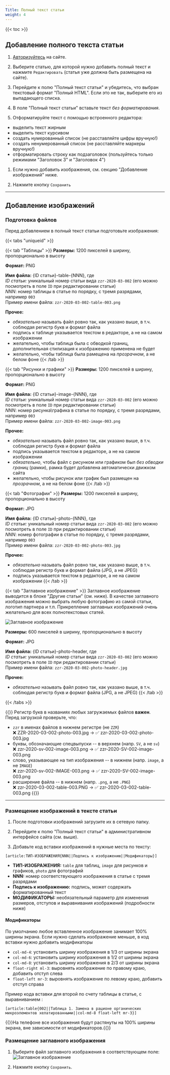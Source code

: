 ```yaml
---
Title: Полный текст статьи 
weight: 4
---
```


{{< toc >}}

## Добавление полного текста статьи

1. [Авторизуйтесь](../auth) на сайте.

1. Выберите статью, для которой нужно добавить полный текст и нажмите `Редактировать` (статья уже должна быть размещена на сайте).

1. Перейдите к полю "Полный текст статьи" и убедитесь, что выбран текстовый формат "Полный HTML". Если это не так, выберите его из выпадающего списка.

1. В поле "Полный текст статьи" вставьте текст _без форматирования_.

1. Отформатируйте текст с помощью встроенного редактора:
- выделить текст жирным  
- выделить текст курсивом
- создать нумерованный список (не расставляйте цифры вручную!)
- создать ненумерованный список (не расставляйте маркеры вручную!)
- отформатировать строку как подзаголовок (пользуйтесь только режимами "Заголовок 3" и "Заголовок 4")

1. Если нужно добавить изображения, см. секцию "Добавление изображений" ниже.

1. Нажмите кнопку `Сохранить`

--------

## Добавление изображений

### Подготовка файлов

Перед добавлением в полный текст статьи подготовьте изображения:

{{< tabs "uniqueid" >}}

{{< tab "Таблицы" >}}
**Размеры:** 1200 пикселей в ширину, пропорционально в высоту  

**Формат:** PNG   

**Имя файла:** {ID статьи}-table-{NNN}, где   
_ID статьи:_ уникальный номер статьи вида `zzr-2020-03-002` (его можно посмотреть в поле `ID` при редактировании статьи)  
_NNN_: номер таблицы в статье по порядку, с тремя разрядами, например `003`   
Пример имени файла: `zzr-2020-03-002-table-003.png`

**Прочее:**
- *обязательно* называть файл ровно так, как указано выше, в т.ч. соблюдая регистр букв и формат файла
- подпись к таблице указывается текстом в редакторе, а не на самом изображении
- желательно, чтобы таблица была с обводкой границ, дополнительная стилизация к изображению применена не будет 
- желательно, чтобы таблица была рамещена на *прозрачном*, а не белом фоне
{{< /tab >}}

{{< tab "Рисунки и графики" >}}
**Размеры:** 1200 пикселей в ширину, пропорционально в высоту  

**Формат:** PNG   

**Имя файла:** {ID статьи}-image-{NNN}, где   
_ID статьи:_ уникальный номер статьи вида `zzr-2020-03-002` (его можно посмотреть в поле `ID` при редактировании статьи)  
_NNN_: номер рисунка\графика в статье по порядку, с тремя разрядами, например `003`   
Пример имени файла: `zzr-2020-03-002-image-003.png`

**Прочее:**
- *обязательно* называть файл ровно так, как указано выше, в т.ч. соблюдая регистр букв и формат файла
- подпись указывается текстом в редакторе, а не на самом изображении
- *обязательно*, чтобы файл с рисунком или графиком был *без обводки границ* (рамки), рамка будет добавлена автоматически движком сайта
- желательно, чтобы рисунок или график был размещен на *прозрачном*, а не на белом фоне
{{< /tab >}}

{{< tab "Фотографии" >}}
**Размеры:** 1200 пикселей в ширину, пропорционально в высоту  

**Формат:** JPG   

**Имя файла:** {ID статьи}-photo-{NNN}, где   
_ID статьи:_ уникальный номер статьи вида `zzr-2020-03-002` (его можно посмотреть в поле `ID` при редактировании статьи)  
_NNN_: номер фотографии в статье по порядку, с тремя разрядами, например `003`   
Пример имени файла: `zzr-2020-03-002-photo-003.jpg`

**Прочее:**
- *обязательно* называть файл ровно так, как указано выше, в т.ч. соблюдая регистр букв и формат файла (JPG, а не JPEG)
- подпись указывается текстом в редакторе, а не на самом изображении
{{< /tab >}}


{{< tab "Заглавное изображение" >}}
Заглавное изображение выводится в блоке "Другие статьи" (см. ниже). В качестве заглавного изображения можно выбрать любую фотографию из самой статьи, логотип партнера и т.п.
Прикрепление заглавных изображений очень желательно для всех полнотекстовых статей.

![Заглавное изображение](../img/header_image.png)

**Размеры:** 600 пикселей в ширину, пропорционально в высоту  

**Формат:** JPG   

**Имя файла:** {ID статьи}-photo-header, где   
_ID статьи:_ уникальный номер статьи вида `zzr-2020-03-002` (его можно посмотреть в поле `ID` при редактировании статьи)  
Пример имени файла: `zzr-2020-03-002-photo-header.jpg`

**Прочее:**
- *обязательно* называть файл ровно так, как указано выше, в т.ч. соблюдая регистр букв и формат файла (JPG, а не JPEG)
{{< /tab >}}

{{< /tabs >}}

{{<hint warning>}}
Регистр букв в названиях любых загружаемых файлов **важен**. Перед загрузкой проверьте, что:
- `zzr` в именах файлов в нижнем регистре (не `ZZR`)  
❌ ZZR-2020-03-002-photo-003.jpg → ✅ zzr-2020-03-002-photo-003.jpg
- буквы, обозначающие спецвыпуски -- в верхнем (напр. `SV`, а не `sv`)  
❌ zzr-2020-sv-002-image-003.png → ✅ zzr-2020-SV-002-image-003.png 
- слово, указывающее на тип изображения -- в нижнем (напр. `image`, а не `IMAGE`)  
❌ zzr-2020-sv-002-IMAGE-003.png → ✅ zzr-2020-SV-002-image-003.png 
- расширение файла -- в нижнем (напр. `.png`, а не `.PNG`)  
❌ zzr-2020-03-002-table-003.PNG → ✅ zzr-2020-03-002-table-003.png 
{{</hint>}}

--------

### Размещение изображений в тексте статьи 

1. После подготовки изображений загрузите их в сетевую папку.

1. Перейдите к полю "Полный текст статьи" в административном интерфейсе сайта (см. выше).

1. Добавьте код вставки изображений в нужные места по тексту:


```
[article:ТИП-ИЗОБРАЖЕНИЯ{NNN||Подпись к изображению||Модификаторы}]
```

- **ТИП-ИЗОБРАЖЕНИЯ:** `table` для таблиц, `image` для рисунков и графиков, `photo` для фотографий  
- **NNN:** номер соответствующего изображения в статье с тремя разрядами
- **Подпись к изображению:** подпись, может содержать форматированный текст  
- **МОДИФИКАТОРЫ:** необязательный параметр для изменения размеров, отступов и выравнивания изображений (подробности ниже)

#### **Модификаторы**
По умолчанию любое вставленное изображение занимает 100% ширины экрана. 
Если нужно сделать изображение меньше, в код вставки нужно добавить модификаторы

- `col-md-4`: установить ширину изображения в 1/3 от ширины экрана
- `col-md-6`: установить ширину изображения в 1/2 от ширины экрана
- `col-md-8`: установить ширину изображения в 2/3 от ширины экрана
- `float-right ml-3`: выровнять изображение по правому краю, добавить отступ слева
- `float-left mr-3`: выровнять изображение по левому краю, добавить отступ справа

Пример кода вставки для второй по счету таблицы в статье, с выравниванием :

```
[article:table{002||Таблица 1. Замена в рационе органических микроэлементов хелатированными||col-md-8 float-left mr-3}]
```

{{<hint info>}}На телефоне все изображения будут растянуты на 100% ширины экрана, вне зависимости от модификаторов.{{</hint>}}

### Размещение заглавного изображения

1. Выберите файл заглавного изображения в соответствующем поле:
![Заглавное изображение](../img/edit_header_image.png)

1. Нажмите кнопку `Сохранить`.
